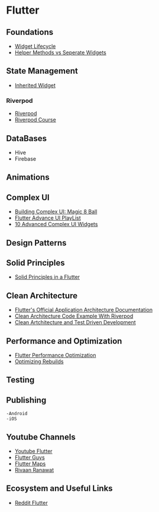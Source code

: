 # Flutter

## Foundations
  - [Widget Lifecycle](https://www.dhiwise.com/post/unveiling-the-flutter-widget-lifecycle)
  - [Helper Methods vs Seperate Widgets](https://medium.com/flutter-community/widget-refactoring-in-flutter-helper-methods-vs-separate-widgets-fd0b09c49bc5)


## State Management    
  - [Inherited Widget](https://medium.com/@CavinMac/inherited-widgets-in-depth-413794c3b3d9)
  ### Riverpod
  - [Riverpod](https://riverpod.dev/)
  - [Riverpod Course ](https://www.youtube.com/watch?v=vBhQx2qDtGQ)


## DataBases
  - Hive
  - Firebase
 
## Animations

## Complex UI
  - [Building Complex UI: Magic 8 Ball](https://www.kodeco.com/22379941-building-complex-ui-in-flutter-magic-8-ball)
  - [Flutter Advance UI PlayList](https://www.youtube.com/playlist?list=PLU6Jd5r98RCkR0_QB-IwedqsgqclmrOrF)
  - [10 Advanced Complex UI Widgets](https://medium.com/nerd-for-tech/10-advanced-flutter-widgets-for-building-complex-user-interfaces-dd15bff7b953)

## Design Patterns


## Solid Principles
- [Solid Principles in a Flutter](https://medium.com/nerd-for-tech/solid-principles-in-a-flutter-32eaf7218476)

## Clean Architecture
- [Flutter's Official Application Architecture Documentation](https://docs.flutter.dev/app-architecture)
- [Clean Architecture Code Example With Riverpod](https://github.com/Uuttssaavv/flutter-clean-architecture-riverpod)
- [Clean Artchitecture and Test Driven Development](https://betterprogramming.pub/flutter-clean-architecture-test-driven-development-practical-guide-445f388e8604)

## Performance and Optimization
  - [Flutter Performance Optimization](https://medium.com/@chetan.akarte/explain-techniques-for-optimizing-performance-in-flutter-applications-5e81d8bfd417)
  - [Optimizing Rebuilds](https://www.superformula.com/articles/optimizing-rebuilds-with-flutter/)

## Testing

## Publishing
    -Android
    -iOS

## Youtube Channels
  - [Youtube Flutter](https://www.youtube.com/@flutter)
  - [Flutter Guys](https://www.youtube.com/@FlutterGuys)
  - [Flutter Maps](https://www.youtube.com/@FlutterMapp)
  - [Rivaan Ranawat](https://www.youtube.com/@RivaanRanawat)

## Ecosystem and Useful Links
  - [Reddit Flutter](https://www.reddit.com/r/FlutterDev/)







